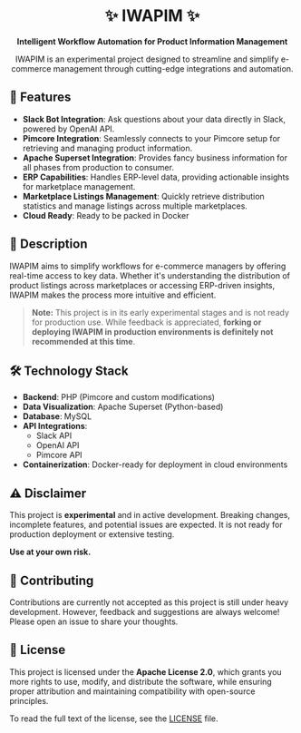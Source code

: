 <h1 align="center">✨ IWAPIM ✨</h1>
<p align="center"><b>Intelligent Workflow Automation for Product Information Management</b></p>
<p align="center">IWAPIM is an experimental project designed to streamline and simplify e-commerce management through cutting-edge integrations and automation.</p>


## 🚀 Features
- **Slack Bot Integration**: Ask questions about your data directly in Slack, powered by OpenAI API.
- **Pimcore Integration**: Seamlessly connects to your Pimcore setup for retrieving and managing product information.
- **Apache Superset Integration**: Provides fancy business information for all phases from production to consumer.
- **ERP Capabilities**: Handles ERP-level data, providing actionable insights for marketplace management.
- **Marketplace Listings Management**: Quickly retrieve distribution statistics and manage listings across multiple marketplaces.
- **Cloud Ready**: Ready to be packed in Docker

## 📖 Description
IWAPIM aims to simplify workflows for e-commerce managers by offering real-time access to key data. Whether it's understanding the distribution of product listings across marketplaces or accessing ERP-driven insights, IWAPIM makes the process more intuitive and efficient.

> **Note:** This project is in its early experimental stages and is not ready for production use. While feedback is appreciated, **forking or deploying IWAPIM in production environments is definitely not recommended at this time**.

## 🛠️ Technology Stack
- **Backend**: PHP (Pimcore and custom modifications)
- **Data Visualization**: Apache Superset (Python-based)
- **Database**: MySQL
- **API Integrations**:
  - Slack API
  - OpenAI API
  - Pimcore API
- **Containerization**: Docker-ready for deployment in cloud environments

## ⚠️ Disclaimer
This project is **experimental** and in active development. Breaking changes, incomplete features, and potential issues are expected. It is not ready for production deployment or extensive testing.

**Use at your own risk.**

## 🤝 Contributing
Contributions are currently not accepted as this project is still under heavy development. However, feedback and suggestions are always welcome! Please open an issue to share your thoughts.

## 📄 License
This project is licensed under the **Apache License 2.0**, which grants you more rights to use, modify, and distribute the software, while ensuring proper attribution and maintaining compatibility with open-source principles.

To read the full text of the license, see the [LICENSE](LICENSE) file.
